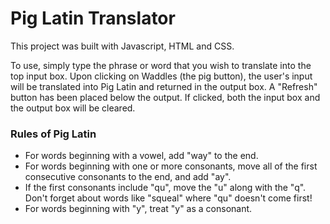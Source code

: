 # Pig Latin Translator
This project was built with Javascript, HTML and CSS.

To use, simply type the phrase or word that you wish to translate into the top input box. Upon clicking on Waddles (the pig button), the user's input will be translated into Pig Latin and returned in the output box. A "Refresh" button has been placed below the output. If clicked, both the input box and the output box will be cleared.


### Rules of Pig Latin

- For words beginning with a vowel, add "way" to the end.
- For words beginning with one or more consonants, move all of the first consecutive   consonants to the end, and add "ay".
- If the first consonants include "qu", move the "u" along with the "q". Don't forget about words like "squeal" where "qu" doesn't come first!
- For words beginning with "y", treat "y" as a consonant.
